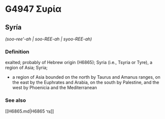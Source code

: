 # G4947 Συρία

## Syría

_(soo-ree'-ah | soo-REE-ah | syoo-REE-ah)_

### Definition

exalted; probably of Hebrew origin (H6865); Syria (i.e., Tsyria or Tyre), a region of Asia; Syria; 

- a region of Asia bounded on the north by Taurus and Amanus ranges, on the east by the Euphrates and Arabia, on the south by Palestine, and the west by Phoenicia and the Mediterranean

### See also

[[H6865.md|H6865 צר]]
